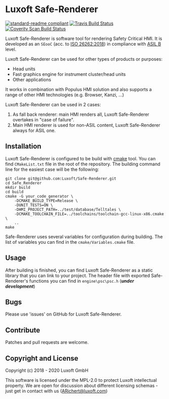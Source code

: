 # Luxoft Safe-Renderer

[![standard-readme compliant](https://img.shields.io/badge/readme%20style-standard-brightgreen.svg?style=flat-square)](https://github.com/RichardLitt/standard-readme)
[![Travis Build Status](https://travis-ci.org/Luxoft/Safe-Renderer.svg)](https://travis-ci.org/github/Luxoft/Safe-Renderer)
[![Coverity Scan Build Status](https://scan.coverity.com/projects/16966/badge.svg)](https://scan.coverity.com/projects/luxoft-safe-renderer)

Luxoft Safe-Renderer is software tool for rendering Safety Critical HMI.
It is developed as an `SEooC` (acc. to [ISO 26262:2018](https://en.wikipedia.org/wiki/ISO_26262)) in compliance with [ASIL B](https://en.wikipedia.org/wiki/Automotive_Safety_Integrity_Level) level.

Luxoft Safe-Renderer can be used for other types of products or purposes:
- Head units
- Fast graphics engine for instrument cluster/head units
- Other applications

It works in combination with Populus HMI solution and also supports a range of other HMI technologies (e.g. Browser, Kanzi, ...)

Luxoft Safe-Renderer can be used in 2 cases:
1. As fall back renderer: main HMI renders all, Luxoft Safe-Renderer overtakes in "case of failure".
2. Main HMI renderer is used for non-ASIL content, Luxoft Safe-Renderer always for ASIL one.

## Installation

Luxoft Safe-Renderer is configured to be build with [cmake](https://cmake.org/) tool.
You can find `CMakeList.txt` file in the root of the repository.
The building command line for the easiest case will be the following:

    git clone git@github.com:Luxoft/Safe-Renderer.git
    cd Safe_Renderer
    mkdir build
    cd build
    cmake -G your_code_generator \
        -DCMAKE_BUILD_TYPE=Release \
        -DUNIT_TESTS=ON \
        -DHMI_PROJECT_PATH=../test/database/Telltales \
        -DCMAKE_TOOLCHAIN_FILE=../toolchains/toolchain-gcc-linux-x86.cmake \
        ..
    make

Safe-Renderer uses several variables for configuration during building.
The list of variables you can find in the `cmake/Variables.cmake` file.

## Usage

After building is finished, you can find Luxoft Safe-Renderer as a static library that you can link to your project.
The header file with exported Safe-Renderer's functions you can find in `engine\psc\psc.h` (***under development***)

## Bugs

Please use 'issues' on GitHub for Luxoft Safe-Renderer.

## Contribute

Patches and pull requests are welcome.

## Copyright and License

Copyright (c) 2018 - 2020 Luxoft GmbH

This software is licensed under the MPL-2.0 to protect Luxoft intellectual property.
We are open for discussion about different licensing schemas - just get in contact with us (ARichert@luxoft.com)
